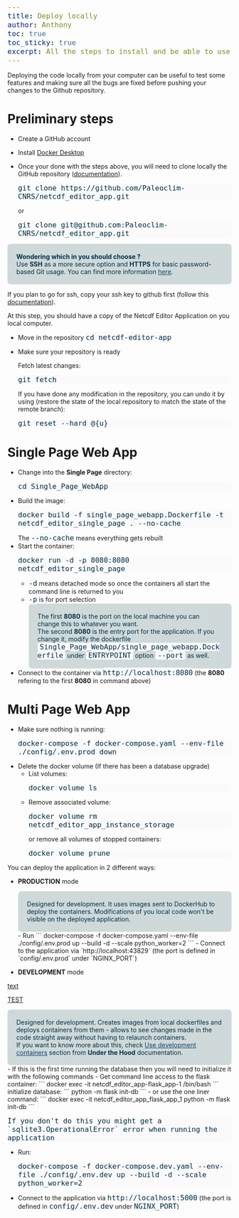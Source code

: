 ```yaml
---
title: Deploy locally
author: Anthony
toc: true
toc_sticky: true
excerpt: All the steps to install and be able to use the application locally
---
```


<style>
    .initial-content div {border-radius: 10px; margin-bottom: 15px;}
    pre {background-color:#fafafa; border-radius: 7px;}
    code {background-color:#fafafa; color:#002d46; font-size:medium; padding: 2px 0px; border-radius: 4px;}
    img {border-radius: 10px;}
    div pre {margin:0px;}

    .general {background-color:#f9f9f9; padding: 15px; color:#002d46;}
    .error {background-color:#ff4816; color:#ffffff; padding: 20px; border-radius: 7px;}
    .light-info {background-color:#cfd9d9; color:#002d46; border-radius: 7px; padding: 20px;}
    .section {background-color:#4b78a1;padding: 15px;}
    .sub-section {background-color:#b9bdbd;padding: 3px 0px;}

    .alert-info {background-color:#a4d7ec; color:#002d46; padding: 20px}
    .alert-warning {background-color:#f3c778; color:#002d46; padding: 20px}
    .alert-success { padding: 20px}

    .alert-warning code, .alert-info code, .light-info code, .alert-success code, .error code {padding:0px 5px;}
    .alert-info a {color:#245b9c}
    .alert-info a:hover {color:#1c4576}
    .alert-info a:active {color:#472197}
    .light-info a {color:#0d4268}
    .light-info a:hover {color:#13629b}
    .light-info a:active {color:#472197}
    .alert-warning a {color:#815518}
    .alert-warning a:hover {color:#37240a}
    .alert-warning a:active {color:#472197}
</style>

Deploying the code locally from your computer can be useful to test some features and making sure all the bugs are fixed before pushing your changes to the Github repository.

# Preliminary steps

- Create a GitHub account 
- Install [Docker Desktop](https://docs.docker.com/desktop/)

- Once your done with the steps above, you will need to clone locally the GitHub repository ([documentation](https://docs.github.com/en/repositories/creating-and-managing-repositories/cloning-a-repository)). 
   ```
   git clone https://github.com/Paleoclim-CNRS/netcdf_editor_app.git
   ```
   or
   ```
   git clone git@github.com:Paleoclim-CNRS/netcdf_editor_app.git
   ```

<div class="alert light-info">
  <b>Wondering which in you should choose ?</b><br>
  Use <b>SSH</b> as a more secure option and <b>HTTPS</b> for basic password-based Git usage.
  You can find more information <a href="https://docs.github.com/en/get-started/getting-started-with-git/about-remote-repositories">here</a>.
</div>
   

   If you plan to go for ssh, copy your ssh key to github first (follow this [documentation](https://docs.github.com/en/authentication/connecting-to-github-with-ssh/adding-a-new-ssh-key-to-your-github-account)).

   At this step, you should have a copy of the Netcdf Editor Application on you local computer.

- Move in the repository `cd netcdf-editor-app`

- Make sure your repository is ready

  Fetch latest changes:
  ```
  git fetch
  ```
  If you have done any modification in the repository, you can undo it by using (restore the state of the local repository to match the state of the remote branch):
  ```
  git reset --hard @{u}
  ```

# Single Page Web App

- Change into the **Single Page** directory: 
  ```
  cd Single_Page_WebApp
  ```
- Build the image:
  ```
  docker build -f single_page_webapp.Dockerfile -t netcdf_editor_single_page . --no-cache
  ```
  The `--no-cache` means everything gets rebuilt
- Start the container:
  ```
  docker run -d -p 8080:8080 netcdf_editor_single_page 
  ```
  - `-d` means detached mode so once the containers all start the command line is returned to you
  - `-p` is for port selection
    <div class="alert light-info">
    The first <b>8080</b> is the port on the local machine you can change this to whatever you want.<br>
    The second <b>8080</b> is the entry port for the application. If you change it, modify the dockerfile <code>Single_Page_WebApp/single_page_webapp.Dockerfile</code> under <code>ENTRYPOINT</code> option <code>--port</code> as well.
- Connect to the container via `http://localhost:8080` (the **8080** refering to the first **8080** in command above)

# Multi Page Web App

- Make sure nothing is running:
  ```
  docker-compose -f docker-compose.yaml --env-file ./config/.env.prod down
  ```
- Delete the docker volume (If there has been a database upgrade)
  - List volumes:
    ```
    docker volume ls 
    ```
  - Remove associated volume:
    ```
    docker volume rm netcdf_editor_app_instance_storage
    ```
    or remove all volumes of stopped containers:
    ```
    docker volume prune
    ```

You can deploy the application in 2 different ways:

- **PRODUCTION** mode
  <div class='alert light-info'>
    Designed for development. It uses images sent to DockerHub to deploy the containers. Modifications of you local code won't be visible on the deployed application.
  </div>
  - Run
    ```
    docker-compose -f docker-compose.yaml --env-file ./config/.env.prod up --build -d --scale python_worker=2
    ```
  - Connect to the application via `http://localhost:43829` (the port is defined in `config/.env.prod` under `NGINX_PORT`)

- **DEVELOPMENT** mode 

[text](Netcdf_Editor_App_under_the_hood.md)

[TEST](../Netcdf_Editor_App_under_the_hood/#use-development-containers)

  <div class='alert light-info'>
    Designed for development. Creates images from local dockerfiles and deploys containers from them - allows to see changes made in the code straight away without having to relaunch containers.<br>If you want to know more about this, check <a href="../Netcdf_Editor_App_under_the_hood/#use-development-containers">Use development containers</a> section from <b>Under the Hood</b> documentation.
  </div>
  - If this is the first time running the database then you will need to initialize it with the following commands
    - Get command line access to the flask container:
      ```
      docker exec -it netcdf_editor_app-flask_app-1 /bin/bash
      ```
      initialize database:
      ```
      python -m flask init-db
      ``` 
    - or use the one liner command:
      ```
      docker exec -it netcdf_editor_app_flask_app_1 python -m flask init-db
      ```
    
    If you don't do this you might get a `sqlite3.OperationalError` error when running the application
  - Run:
    ```
    docker-compose -f docker-compose.dev.yaml --env-file ./config/.env.dev up --build -d --scale python_worker=2
    ```
  - Connect to the application via `http://localhost:5000` (the port is defined in `config/.env.dev` under `NGINX_PORT`)
